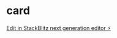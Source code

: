 # card

[Edit in StackBlitz next generation editor ⚡️](https://stackblitz.com/~/github.com/zuoluotianhen/card)